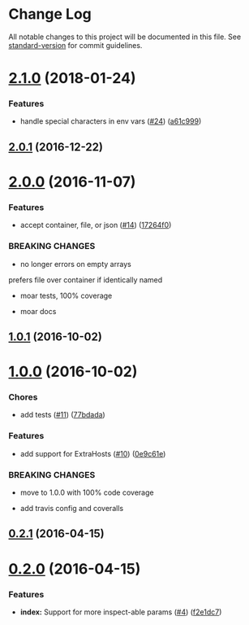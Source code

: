 # Change Log

All notable changes to this project will be documented in this file. See [standard-version](https://github.com/conventional-changelog/standard-version) for commit guidelines.

<a name="2.1.0"></a>
# [2.1.0](https://github.com/nexdrew/rekcod/compare/v2.0.1...v2.1.0) (2018-01-24)


### Features

* handle special characters in env vars ([#24](https://github.com/nexdrew/rekcod/issues/24)) ([a61c999](https://github.com/nexdrew/rekcod/commit/a61c999))



<a name="2.0.1"></a>
## [2.0.1](https://github.com/nexdrew/rekcod/compare/v2.0.0...v2.0.1) (2016-12-22)



<a name="2.0.0"></a>
# [2.0.0](https://github.com/nexdrew/rekcod/compare/v1.0.1...v2.0.0) (2016-11-07)


### Features

* accept container, file, or json ([#14](https://github.com/nexdrew/rekcod/issues/14)) ([17264f0](https://github.com/nexdrew/rekcod/commit/17264f0))


### BREAKING CHANGES

* no longer errors on empty arrays

prefers file over container if identically named

* moar tests, 100% coverage

* moar docs



<a name="1.0.1"></a>
## [1.0.1](https://github.com/nexdrew/rekcod/compare/v1.0.0...v1.0.1) (2016-10-02)



<a name="1.0.0"></a>
# [1.0.0](https://github.com/nexdrew/rekcod/compare/v0.2.1...v1.0.0) (2016-10-02)


### Chores

* add tests ([#11](https://github.com/nexdrew/rekcod/issues/11)) ([77bdada](https://github.com/nexdrew/rekcod/commit/77bdada))


### Features

* add support for ExtraHosts ([#10](https://github.com/nexdrew/rekcod/issues/10)) ([0e9c61e](https://github.com/nexdrew/rekcod/commit/0e9c61e))


### BREAKING CHANGES

* move to 1.0.0 with 100% code coverage

* add travis config and coveralls



<a name="0.2.1"></a>
## [0.2.1](https://github.com/nexdrew/rekcod/compare/v0.2.0...v0.2.1) (2016-04-15)




<a name="0.2.0"></a>
# [0.2.0](https://github.com/nexdrew/rekcod/compare/v0.1.2...v0.2.0) (2016-04-15)


### Features

* **index:** Support for more inspect-able params ([#4](https://github.com/nexdrew/rekcod/issues/4)) ([f2e1dc7](https://github.com/nexdrew/rekcod/commit/f2e1dc7))
